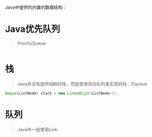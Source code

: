 Java中提供的内置的数据结构：

# Java优先队列

> PriorityQueue

```java

```
# 栈

> Java并没有提供纯粹的栈，而是使用双向队列来实现的栈：Dqueue

```java
Deque<ListNode> stack = new LinkedList<ListNode>();
```

# 队列

> Java中一般使用Link